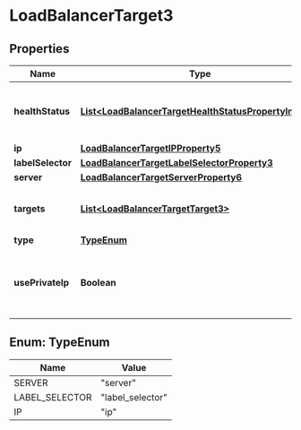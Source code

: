 

# LoadBalancerTarget3


## Properties

| Name | Type | Description | Notes |
|------------ | ------------- | ------------- | -------------|
|**healthStatus** | [**List&lt;LoadBalancerTargetHealthStatusPropertyInner6&gt;**](LoadBalancerTargetHealthStatusPropertyInner6.md) | List of health statuses of the services on this target. Only present for target types \&quot;server\&quot; and \&quot;ip\&quot;. |  [optional] |
|**ip** | [**LoadBalancerTargetIPProperty5**](LoadBalancerTargetIPProperty5.md) |  |  [optional] |
|**labelSelector** | [**LoadBalancerTargetLabelSelectorProperty3**](LoadBalancerTargetLabelSelectorProperty3.md) |  |  [optional] |
|**server** | [**LoadBalancerTargetServerProperty6**](LoadBalancerTargetServerProperty6.md) |  |  [optional] |
|**targets** | [**List&lt;LoadBalancerTargetTarget3&gt;**](LoadBalancerTargetTarget3.md) | List of resolved label selector target Servers. Only present for type \&quot;label_selector\&quot;. |  [optional] |
|**type** | [**TypeEnum**](#TypeEnum) | Type of the resource |  |
|**usePrivateIp** | **Boolean** | Use the private network IP instead of the public IP. Only present for target types \&quot;server\&quot; and \&quot;label_selector\&quot;. |  [optional] |



## Enum: TypeEnum

| Name | Value |
|---- | -----|
| SERVER | &quot;server&quot; |
| LABEL_SELECTOR | &quot;label_selector&quot; |
| IP | &quot;ip&quot; |



